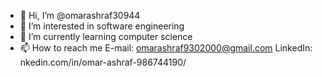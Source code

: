 - 👋 Hi, I’m @omarashraf30944
- 👀 I’m interested in software engineering
- 🌱 I’m currently learning computer science
- 📫 How to reach me E-mail: omarashraf9302000@gmail.com LinkedIn: nkedin.com/in/omar-ashraf-986744190/

<!---
omarashraf30944/omarashraf30944 is a ✨ special ✨ repository because its `README.md` (this file) appears on your GitHub profile.
You can click the Preview link to take a look at your changes.
--->
